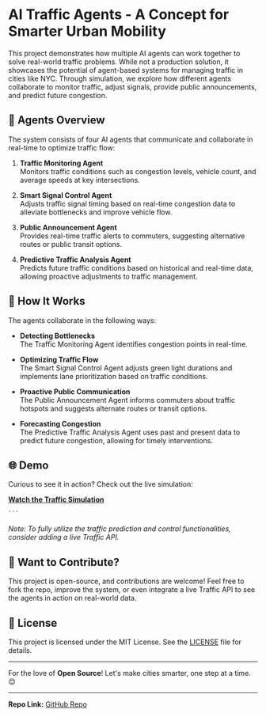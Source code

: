 # AI Traffic Agents - A Concept for Smarter Urban Mobility

This project demonstrates how multiple AI agents can work together to solve real-world traffic problems. While not a production solution, it showcases the potential of agent-based systems for managing traffic in cities like NYC. Through simulation, we explore how different agents collaborate to monitor traffic, adjust signals, provide public announcements, and predict future congestion.

## 🚦 Agents Overview

The system consists of four AI agents that communicate and collaborate in real-time to optimize traffic flow:

1. **Traffic Monitoring Agent**  
   Monitors traffic conditions such as congestion levels, vehicle count, and average speeds at key intersections.

2. **Smart Signal Control Agent**  
   Adjusts traffic signal timing based on real-time congestion data to alleviate bottlenecks and improve vehicle flow.

3. **Public Announcement Agent**  
   Provides real-time traffic alerts to commuters, suggesting alternative routes or public transit options.

4. **Predictive Traffic Analysis Agent**  
   Predicts future traffic conditions based on historical and real-time data, allowing proactive adjustments to traffic management.

## 🚗 How It Works

The agents collaborate in the following ways:

- **Detecting Bottlenecks**  
   The Traffic Monitoring Agent identifies congestion points in real-time.
   
- **Optimizing Traffic Flow**  
   The Smart Signal Control Agent adjusts green light durations and implements lane prioritization based on traffic conditions.

- **Proactive Public Communication**  
   The Public Announcement Agent informs commuters about traffic hotspots and suggests alternate routes or transit options.

- **Forecasting Congestion**  
   The Predictive Traffic Analysis Agent uses past and present data to predict future congestion, allowing for timely interventions.

## 🌐 Demo

Curious to see it in action? Check out the live simulation:

[**Watch the Traffic Simulation**](https://usman.today/aitraffic/)

    ```

*Note: To fully utilize the traffic prediction and control functionalities, consider adding a live Traffic API.*

## 🚀 Want to Contribute?

This project is open-source, and contributions are welcome! Feel free to fork the repo, improve the system, or even integrate a live Traffic API to see the agents in action on real-world data.

## 📄 License

This project is licensed under the MIT License. See the [LICENSE](LICENSE) file for details.

---

For the love of **Open Source**! Let's make cities smarter, one step at a time. 😊

---

**Repo Link:** [GitHub Repo](https://github.com/ranausmans/AIAgents)

